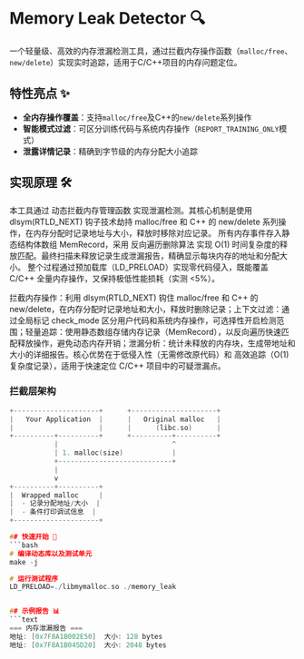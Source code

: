 # Memory Leak Detector 🔍

一个轻量级、高效的内存泄漏检测工具，通过拦截内存操作函数（`malloc/free`、`new/delete`）实现实时追踪，适用于C/C++项目的内存问题定位。

## 特性亮点 ✨

- ​**全内存操作覆盖**：支持`malloc/free`及C++的`new/delete`系列操作
- ​**智能模式过滤**：可区分训练代码与系统内存操作（`REPORT_TRAINING_ONLY`模式）
- ​**泄露详情记录**：精确到字节级的内存分配大小追踪


## 实现原理 🛠️
本工具通过 ​动态拦截内存管理函数​ 实现泄漏检测。其核心机制是使用 dlsym(RTLD_NEXT) 钩子技术劫持 malloc/free 和 C++ 的 new/delete 系列操作，在内存分配时记录地址与大小，释放时移除对应记录。
所有内存事件存入静态结构体数组 MemRecord，采用 ​反向遍历删除算法​ 实现 O(1) 时间复杂度的释放匹配。最终扫描未释放记录生成泄漏报告，精确显示每块内存的地址和分配大小。
整个过程通过预加载库（LD_PRELOAD）实现零代码侵入，既能覆盖 C/C++ 全量内存操作，又保持极低性能损耗（实测 <5%）。


​拦截内存操作：利用 dlsym(RTLD_NEXT) 钩住 malloc/free 和 C++ 的 new/delete，在内存分配时记录地址和大小，释放时删除记录；
​上下文过滤：通过全局标记 check_mode 区分用户代码和系统内存操作，可选择性开启检测范围；
​轻量追踪：使用静态数组存储内存记录（MemRecord），以反向遍历快速匹配释放操作，避免动态内存开销；
​泄漏分析：统计未释放的内存块，生成带地址和大小的详细报告。核心优势在于 ​低侵入性​（无需修改原代码）和 ​高效追踪​（O(1)复杂度记录），适用于快速定位 C/C++ 项目中的可疑泄漏点。

### 拦截层架构
```c
+---------------------+      +---------------------+
|   Your Application  |      |   Original malloc   |
|                     |      |      (libc.so)      |
+----------+----------+      +----------+----------+
           |                            ^
           | 1. malloc(size)            |
           +----------------------------+
           |
           v
+----------+----------+
|  Wrapped malloc     |
|  - 记录分配地址/大小  |
|  - 条件打印调试信息  |
+---------------------+

## 快速开始 🚀
```bash
# 编译动态库以及测试单元
make -j

# 运行测试程序
LD_PRELOAD=./libmymalloc.so ./memory_leak


## 示例报告 📊
```text
=== 内存泄漏报告 ===
地址: [0x7F8A1B002E50]  大小: 128 bytes
地址: [0x7F8A1B045D20]  大小: 2048 bytes
```

